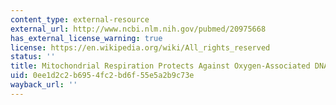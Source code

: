 ```yaml
---
content_type: external-resource
external_url: http://www.ncbi.nlm.nih.gov/pubmed/20975668
has_external_license_warning: true
license: https://en.wikipedia.org/wiki/All_rights_reserved
status: ''
title: Mitochondrial Respiration Protects Against Oxygen-Associated DNA Damage
uid: 0ee1d2c2-b695-4fc2-bd6f-55e5a2b9c73e
wayback_url: ''
---
```

